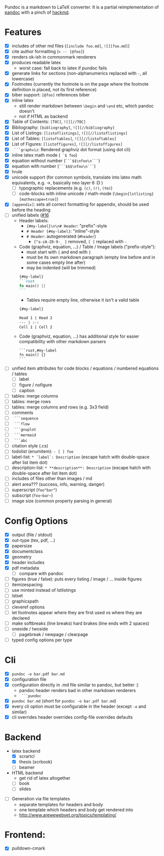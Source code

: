 Pundoc is a markdown to LaTeX converter.
It is a partial reimplementation of [pandoc](https://pandoc.org/MANUAL.html) with a pinch of
[hackmd](https://hackmd.io/features?both).

# Features

- [x] includes of other md files (`[include foo.md]`, `![][foo.md]`)
- [x] cite author formatting (`> -- [@foo]`)
- [x] renders ok-ish in commonmark renderers
- [x] produces readable latex
    + worst case: fall back to latex if pundoc fails
- [x] generate links for sections (non-alphanumerics replaced with `-`, all lowercase)
- [x] Footnotes (currently the footnote is on the page where the footnote definition is placed, not its first reference)
- [x] biber support: `[@foo]` references biber
- [x] inline latex
    + still render markdown between `\begin` and `\end` etc, which pandoc doesn't
    + not if HTML as backend
- [x] Table of Contents: `[TOC]`, `![][//TOC]`
- [x] Bibliography: `[bibliography]`, `![][//bibliography]`
- [x] List of Listings: `[listoflistings]`, `![][//listoflistings]`
- [x] List of Tables: `[listoftables]`, `![][//listoftables]`
- [x] List of Figures: `[listoffigures]`, `![][//listoffigures]`
- [x] ```` ```graphviz````: Rendered graphviz dot format (using dot cli)
- [x] inline latex math mode (`` `$ foo``)
- [x] equation without number (```` ```$$\nfoo\n``` ````)
- [x] equation with number (```` ```$$$\nfoo\n``` ````)
- [x] hrule
- [x] unicode support (for common symbols, translate into latex math equivalents, e.g. →, basically neo layer 6 :D )
    - [ ] typographic replacements (e.g. `(c)`, `(r)`, `(tm)`)
    - [ ] code-blocks with inline unicode / math-mode (`\begin{lstlisting}[mathescape=true]`)
- [x] `[appendix]`: sets all correct formatting for appendix, should be used before the heading
- [ ] unified labels ([#16](https://github.com/oberien/pundoc/issues/16)
    - Header labels:
        - `{#my-label}\n\n# Header`: "prefix"-style
        - `# Header {#my-label}`: "inline"-style
        - `# Header`: autogenerated (`#header`)
            - `[^a-zA-Z0-9-_ ]` removed, `[ ]` replaced with `-`
    - Code (graphviz, equation, …) / Table / Image labels ("prefix-style"):
        - must start with `{` and end with `}`
        - must be its own markdown paragraph (empty line before and in some cases empty line after)
        - may be indented (will be trimmed)
        ````md
        {#my-label}
        ```rust
        fn main() {}
        ```
        ````
        - Tables require empty line, otherwise it isn't a valid table
        ```md
        {#my-label}
        
        Head 1 | Head 2
        --- | :-:
        Cell 1 | Cell 2
        ```
    - Code (graphviz, equation, …) has additional style for easier compatibility with other markdown parsers
        ````
        ```rust,#my-label
        fn main() {}
        ```
        ````
- [ ] unified item attributes for code blocks / equations / numbered equations / tables
    - [ ] label
    - [ ] figure / nofigure
    - [ ] caption
- [ ] tables: merge columns
- [ ] tables: merge rows
- [ ] tables: merge columns and rows (e.g. 3x3 field)
- [ ] comments
- [ ] ```` ```sequence````
- [ ] ```` ```flow````
- [ ] ```` ```gnuplot````
- [ ] ```` ```mermaid````
- [ ] ```` ```abc````
- [ ] citation style (.cs)
- [ ] todolist (enumitem): `- [ ] foo`
- [ ] label-list: ``* `label`: Description`` (escape hatch with double-space after list item dot)
- [ ] description-list: ``* **description**: Description`` (escape hatch with double-space after list item dot)
- [ ] includes of files other than images / md
- [ ] alert area??? (success, info, warning, danger)
- [ ] superscript (`foo^bar^`)
- [ ] subscript (`foo~bar~`)
- [ ] image size (common property parsing in general)

# Config Options

- [x] output (file / stdout)
- [x] out-type (tex, pdf, …)
- [x] papersize
- [x] documentclass
- [x] geometry
- [x] header includes
- [x] pdf metadata
    - [ ] compare with pandoc
- [ ] figures (true / false): puts every listing / image / … inside figures
- [ ] itemizespacing
- [ ] use minted instead of lstlistings
- [ ] lstset
- [ ] graphicspath
- [ ] cleveref options
- [ ] let footnotes appear where they are first used vs where they are declared
- [ ] make softbreaks (line breaks) hard brakes (line ends with 2 spaces)
- [ ] oneside / twoside
    - [ ] pagebreak / newpage / clearpage
- [ ] typed config options per type

# Cli

- [x] `pundoc -o bar.pdf bar.md`
- [x] configuration file
- [x] configuration directly in .md file similar to pandoc, but better :)
    - pandoc header renders bad in other markdown renderers
    - ```` ```pundoc````
- [x] `pundoc bar.md` (short for `pundoc -o bar.pdf bar.md`)
- [x] every cli option must be configurable in the header (except `-o` and similar)
- [x] cli overrides header overrides config-file overrides defaults

# Backend

- latex backend
    - [x] scrartcl
    - [x] thesis (scrbook)
    - [ ] beamer
- HTML backend
    + get rid of latex altogether
    + [ ] book
    + [ ] slides
- [ ] Generation via file templates
    + separate templates for headers and body
    + one template which headers and body get rendered into
    + http://www.arewewebyet.org/topics/templating/

# Frontend:

- [x] pulldown-cmark
